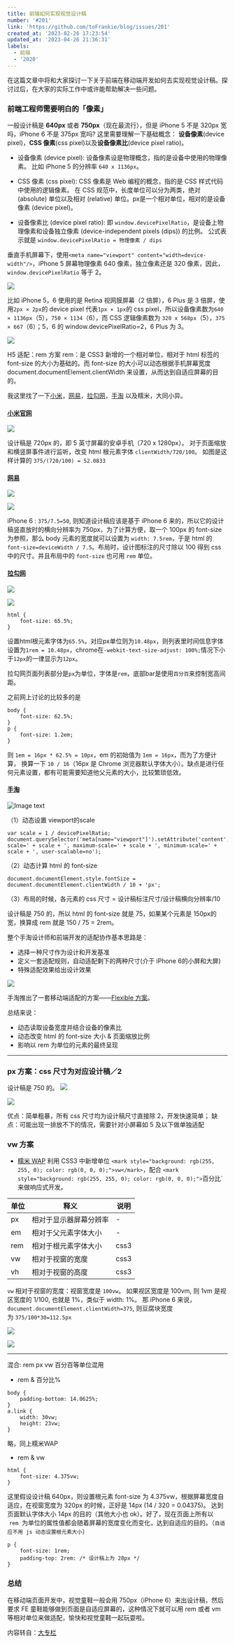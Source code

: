```yaml
---
title: 前端如何实现视觉设计稿
number: '#201'
link: 'https://github.com/toFrankie/blog/issues/201'
created_at: '2023-02-26 17:23:54'
updated_at: '2023-04-26 21:36:31'
labels:
  - 前端
  - '2020'
---
```

在这篇文章中将和大家探讨一下关于前端在移动端开发如何去实现视觉设计稿。探讨过后，在大家的实际工作中或许能帮助解决一些问题。

### 前端工程师需要明白的「像素」

一般设计稿是 **640px** 或者 **750px**（现在最流行），但是 iPhone 5 不是 320px 宽吗，iPhone 6 不是 375px 宽吗?
这里需要理解一下基础概念： **设备像素**(device pixel)，**CSS 像素**(css pixel)以及**设备像素比**(device pixel ratio)。

*   设备像素 (device pixel):
    设备像素设是物理概念，指的是设备中使用的物理像素。
    比如 iPhone 5 的分辨率 `640 x 1136px`。

*   CSS 像素 (css pixel):
    CSS 像素是 Web 编程的概念，指的是 CSS 样式代码中使用的逻辑像素。
    在 CSS 规范中，长度单位可以分为两类，绝对 (absolute) 单位以及相对 (relative) 单位。px是一个相对单位，相对的是设备像素 (device pixel)。

*   设备像素比 (device pixel ratio):
    即 `window.devicePixelRatio`，是设备上物理像素和设备独立像素 (device-independent pixels (dips)) 的比例。
    公式表示就是 `window.devicePixelRatio = 物理像素 / dips`

垂直手机屏幕下，使用`<meta name="viewport" content="width=device-width"/>`，iPhone 5 屏幕物理像素 640 像素，独立像素还是 320 像素，因此，`window.devicePixelRatio` 等于 2。

![](https://upload-images.jianshu.io/upload_images/5128488-eebe616f19503db6.png?imageMogr2/auto-orient/strip%7CimageView2/2/w/1240)

比如 iPhone 5，6 使用的是 Retina 视网膜屏幕（2 倍屏），6 Plus 是 3 倍屏，使用`2px × 2px`的 device pixel 代表`1px × 1px`的 css pixel，所以设备像素数为`640 × 1136px`（5），`750 × 1134`（6），而 CSS 逻辑像素数为 `320 x 568px`（5），`375 × 667`（6）；5，6 的 window.devicePixelRatio=2，6 Plus 为 3。

![](https://upload-images.jianshu.io/upload_images/5128488-ffbba247649ec278.png?imageMogr2/auto-orient/strip%7CimageView2/2/w/1240)

H5 适配：rem 方案
rem：是 CSS3 新增的一个相对单位，相对于 html 标签的 font-size 的大小为基础的。而 font-size 的大小可以动态根据手机屏幕宽度document.documentElement.clientWidth 来设置，从而达到自适应屏幕的目的。

我这里找了一下[小米](https://m.mi.com/)，[网易](http://3g.163.com/touch/)，[拉勾网](https://m.lagou.com/)，[手淘](https://m.taobao.com/) 以及糯米，大同小异。
#### [小米官网](https://m.mi.com/)

![](https://upload-images.jianshu.io/upload_images/5128488-29587ddb8d98c4c6.jpg?imageMogr2/auto-orient/strip%7CimageView2/2/w/1240)

设计稿是 720px 的，即 5 英寸屏幕的安卓手机（720 x 1280px）。
对于页面缩放和横竖屏事件进行监听，改变 html 根元素字体 `clientWidth/720/100`。
如图是这样计算的 `375/(720/100) = 52.0833`
#### [网易](http://3g.163.com/touch/)

![](https://upload-images.jianshu.io/upload_images/5128488-18c526dd3de7812d.png?imageMogr2/auto-orient/strip%7CimageView2/2/w/1240)

![](https://upload-images.jianshu.io/upload_images/5128488-2bc8dd6e8588396f.png?imageMogr2/auto-orient/strip%7CimageView2/2/w/1240)

iPhone 6 : `375/7.5=50`, 则知道设计稿应该是基于 iPhone 6 来的，所以它的设计稿竖直放时的横向分辨率为 750px，为了计算方便，取一个 100px 的 font-size 为参照，那么 body 元素的宽度就可以设置为 `width: 7.5rem`，于是 html 的 `font-size=deviceWidth / 7.5`。布局时，设计图标注的尺寸除以 100 得到 css 中的尺寸。并且布局中的 `font-size` 也可用 `rem` 单位。

#### [拉勾网](https://m.lagou.com/)

![](https://upload-images.jianshu.io/upload_images/5128488-631a457412efbb3e.png?imageMogr2/auto-orient/strip%7CimageView2/2/w/1240)

![](https://upload-images.jianshu.io/upload_images/5128488-42a7136ed4a5f869.jpg?imageMogr2/auto-orient/strip%7CimageView2/2/w/1240)
```
html {
	font-size: 65.5%;
}
```

设置html根元素字体为`65.5%`，对应px单位则为`10.48px`，则列表里时间信息字体设置为`1rem = 10.48px`，chrome在`-webkit-text-size-adjust: 100%;`情况下小于`12px`的一律显示为`12px`。

拉勾网页面列表部分是`px`为单位，字体是`rem`，底部bar是使用`百分百`来控制宽高间距。

之前网上讨论的比较多的是
```
body {
	font-size: 62.5%;
}
p {
 	font-size: 1.2em;
}
```

则 `1em = 16px * 62.5% = 10px`，em 的初始值为 `1em = 16px`，而为了方便计算， 换算一下 `10 / 16`（16px 是 Chrome 浏览器默认字体大小）。缺点是进行任何元素设置，都有可能需要知道他父元素的大小，比较繁琐低效。

#### [手淘](https://m.taobao.com/)

![Image text](https://upload-images.jianshu.io/upload_images/5128488-20cf64a29a08e6d3.jpg?imageMogr2/auto-orient/strip%7CimageView2/2/w/1240)

（1）动态设置 viewport的scale

```
var scale = 1 / devicePixelRatio;
document.querySelector('meta[name="viewport"]').setAttribute('content','initial-scale=' + scale + ', maximum-scale=' + scale + ', minimum-scale=' + scale + ', user-scalable=no');

```
（2）动态计算 html 的 font-size
```
document.documentElement.style.fontSize = document.documentElement.clientWidth / 10 + 'px';

```
（3）布局的时候，各元素的 css 尺寸 = 设计稿标注尺寸/设计稿横向分辨率/10

设计稿是 750 的，所以 html 的 font-size 就是 75，如果某个元素是 150px的宽，换算成 rem 就是 150 / 75 = 2rem。

整个手淘设计师和前端开发的适配协作基本思路是：
*   选择一种尺寸作为设计和开发基准
*   定义一套适配规则，自动适配剩下的两种尺寸(介于 iPhone 6的小屏和大屏)
*   特殊适配效果给出设计效果

![](https://upload-images.jianshu.io/upload_images/5128488-82041248c359b004.png?imageMogr2/auto-orient/strip%7CimageView2/2/w/1240)

手淘推出了一套移动端适配的方案——[Flexible 方案](https://github.com/amfe/lib-flexible)。

总结来说：

*   动态读取设备宽度并结合设备的像素比
*   动态改变 html 的 font-size 大小 & 页面缩放比例
*   影响以 rem 为单位的元素的最终呈现

<hr/>

### px 方案：css 尺寸为对应设计稿／2

设计稿是 750 的。
![](https://upload-images.jianshu.io/upload_images/5128488-7d604282b2972607.png?imageMogr2/auto-orient/strip%7CimageView2/2/w/1240)

![](https://upload-images.jianshu.io/upload_images/5128488-0361bcd04065cb42.png?imageMogr2/auto-orient/strip%7CimageView2/2/w/1240)

优点：简单粗暴，所有 css 尺寸均为设计稿尺寸直接除 2，开发快速简单；
缺点：可能出现一排放不下的情况，需要针对小屏幕如 5 及以下做单独适配

###  vw 方案

*   [糯米 WAP](https://m.nuomi.com/)
    利用 CSS3 中新增单位  `<mark style="background: rgb(255, 255, 0); color: rgb(0, 0, 0);">vw</mark>`，配合 `<mark style="background: rgb(255, 255, 0); color: rgb(0, 0, 0);">`百分比</mark>`来做响应式开发。

| 单位 | 释义 | 说明 |
| --- | --- | --- |
| px | 相对于显示器屏幕分辨率 | - |
| em | 相对于父元素字体大小 | - |
| rem | 相对于根元素字体大小 | css3 |
| vw | 相对于视窗的宽度 | css3 |
| vh | 相对于视窗的高度 | css3 |

`vw` 相对于视窗的宽度：视窗宽度是 `100vw`。
如果视区宽度是 100vm, 则 1vm 是视区宽度的 1/100, 也就是 1%，类似于 width: 1%。
那 iPhone 6 来说，`document.documentElement.clientWidth=375`, 则豆腐块宽度为 `375/100*30=112.5px`

![](https://upload-images.jianshu.io/upload_images/5128488-61635fff2b67721a.jpg?imageMogr2/auto-orient/strip%7CimageView2/2/w/1240)

![](https://upload-images.jianshu.io/upload_images/5128488-ba64af3537d9666a.jpg?imageMogr2/auto-orient/strip%7CimageView2/2/w/1240)

<hr/>

混合: rem px vw 百分百等单位混用
* rem & 百分比%
```
body {
	padding-bottom: 14.0625%;
}
a.link {
	width: 30vw;
	height: 23vw;
}
```
略，同上糯米WAP

* rem & vw
```
html {  
    font-size: 4.375vw;
}
```

这里假设设计稿 640px，则设置根元素 font-size 为 4.375vw，根据屏幕宽度自适应，在视窗宽度为 320px 的时候，正好是 14px (14 / 320 = 0.04375)。 达到页面默认字体大小 14px 的目的（其他大小也 ok）。好了，现在页面上所有以  `rem`  为单位的属性值都会随着屏幕的宽度变化而变化，达到自适应的目的。（`自适应不用 js 动态设置根元素大小`）

```
p {  
    font-size: 1rem;   
    padding-top: 2rem: /* 设计稿上为 28px */
}
```

### 总结

在移动端页面开发中，视觉童鞋一般会用 750px（iPhone 6）来出设计稿，然后要求 FE 童鞋能够做到页面是自适应屏幕的，这种情况下就可以用 rem 或者 vm 等相对单位来做适配，愉快和视觉童鞋一起玩耍啦。

内容转自：[大专栏](https://www.dazhuanlan.com/2019/10/01/5d92e372da2f5/)

